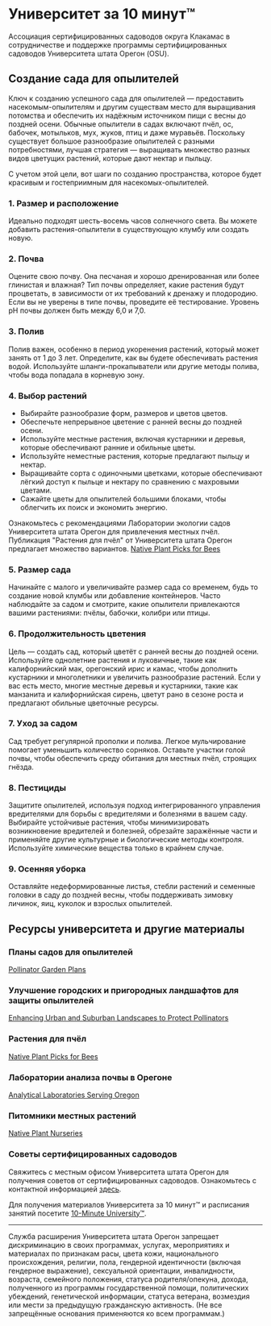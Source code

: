 # Университет за 10 минут™

Ассоциация сертифицированных садоводов округа Клакамас в сотрудничестве и поддержке программы сертифицированных садоводов Университета штата Орегон (OSU).

## Создание сада для опылителей

Ключ к созданию успешного сада для опылителей — предоставить насекомым-опылителям и другим существам место для выращивания потомства и обеспечить их надёжным источником пищи с весны до поздней осени. Обычные опылители в садах включают пчёл, ос, бабочек, мотыльков, мух, жуков, птиц и даже муравьёв. Поскольку существует большое разнообразие опылителей с разными потребностями, лучшая стратегия — выращивать множество разных видов цветущих растений, которые дают нектар и пыльцу.

С учетом этой цели, вот шаги по созданию пространства, которое будет красивым и гостеприимным для насекомых-опылителей.

### 1. Размер и расположение

Идеально подходят шесть-восемь часов солнечного света. Вы можете добавить растения-опылители в существующую клумбу или создать новую.

### 2. Почва

Оцените свою почву. Она песчаная и хорошо дренированная или более глинистая и влажная? Тип почвы определяет, какие растения будут процветать, в зависимости от их требований к дренажу и плодородию. Если вы не уверены в типе почвы, проведите её тестирование. Уровень pH почвы должен быть между 6,0 и 7,0.

### 3. Полив

Полив важен, особенно в период укоренения растений, который может занять от 1 до 3 лет. Определите, как вы будете обеспечивать растения водой. Используйте шланги-прокапыватели или другие методы полива, чтобы вода попадала в корневую зону.

### 4. Выбор растений

- Выбирайте разнообразие форм, размеров и цветов цветов.
- Обеспечьте непрерывное цветение с ранней весны до поздней осени.
- Используйте местные растения, включая кустарники и деревья, которые обеспечивают ранние и обильные цветы.
- Используйте неместные растения, которые предлагают пыльцу и нектар.
- Выращивайте сорта с одиночными цветками, которые обеспечивают лёгкий доступ к пыльце и нектару по сравнению с махровыми цветами.
- Сажайте цветы для опылителей большими блоками, чтобы облегчить их поиск и экономить энергию.

Ознакомьтесь с рекомендациями Лаборатории экологии садов Университета штата Орегон для привлечения местных пчёл. Публикация "Растения для пчёл" от Университета штата Орегон предлагает множество вариантов. [Native Plant Picks for Bees](https://extension.oregonstate.edu/catalog/pub/em-9363-native-plant-picks-bees)

### 5. Размер сада

Начинайте с малого и увеличивайте размер сада со временем, будь то создание новой клумбы или добавление контейнеров. Часто наблюдайте за садом и смотрите, какие опылители привлекаются вашими растениями: пчёлы, бабочки, колибри или птицы.

### 6. Продолжительность цветения

Цель — создать сад, который цветёт с ранней весны до поздней осени. Используйте однолетние растения и луковичные, такие как калифорнийский мак, орегонский ирис и камас, чтобы дополнить кустарники и многолетники и увеличить разнообразие растений. Если у вас есть место, многие местные деревья и кустарники, такие как манзанита и калифорнийская сирень, цветут рано в сезоне роста и предлагают обильные цветочные ресурсы.

### 7. Уход за садом

Сад требует регулярной прополки и полива. Легкое мульчирование помогает уменьшить количество сорняков. Оставьте участки голой почвы, чтобы обеспечить среду обитания для местных пчёл, строящих гнёзда.

### 8. Пестициды

Защитите опылителей, используя подход интегрированного управления вредителями для борьбы с вредителями и болезнями в вашем саду. Выбирайте устойчивые растения, чтобы минимизировать возникновение вредителей и болезней, обрезайте заражённые части и применяйте другие культурные и биологические методы контроля. Используйте химические вещества только в крайнем случае.

### 9. Осенняя уборка

Оставляйте недеформированные листья, стебли растений и семенные головки в саду до поздней весны, чтобы поддерживать зимовку личинок, яиц, куколок и взрослых опылителей.

## Ресурсы университета и другие материалы

### Планы садов для опылителей
[Pollinator Garden Plans](https://ucdavis.app.box.com/s/h88bp60ucq6mk82w9v8eubtvuqecw1bi)

### Улучшение городских и пригородных ландшафтов для защиты опылителей
[Enhancing Urban and Suburban Landscapes to Protect Pollinators](https://extension.oregonstate.edu/catalog/pub/em-9289-enhancing-urban-suburban-landscapes-protect-pollinators)

### Растения для пчёл
[Native Plant Picks for Bees](https://extension.oregonstate.edu/catalog/pub/em-9363-native-plant-picks-bees)

### Лаборатории анализа почвы в Орегоне
[Analytical Laboratories Serving Oregon](https://www.oregon.gov/ODA/programs/Pesticides/Documents/2020/AnalyticalLabsServingOregon.pdf)

### Питомники местных растений
[Native Plant Nurseries](https://portlandnativeplants.org/native-plant-nurseries)

### Советы сертифицированных садоводов

Свяжитесь с местным офисом Университета штата Орегон для получения советов от сертифицированных садоводов. Ознакомьтесь с контактной информацией [здесь](https://extension.oregonstate.edu/find-us). 

Для получения материалов Университета за 10 минут™ и расписания занятий посетите [10-Minute University™](https://cmastergardeners.org).

---

Служба расширения Университета штата Орегон запрещает дискриминацию в своих программах, услугах, мероприятиях и материалах по признакам расы, цвета кожи, национального происхождения, религии, пола, гендерной идентичности (включая гендерное выражение), сексуальной ориентации, инвалидности, возраста, семейного положения, статуса родителя/опекуна, дохода, полученного из программы государственной помощи, политических убеждений, генетической информации, статуса ветерана, возмездия или мести за предыдущую гражданскую активность. (Не все запрещённые основания применяются ко всем программам.)